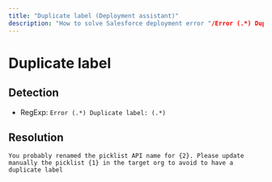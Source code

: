 ```yaml
---
title: "Duplicate label (Deployment assistant)"
description: "How to solve Salesforce deployment error "/Error (.*) Duplicate label: (.*)""
---
```

<!-- markdownlint-disable MD013 -->
# Duplicate label

## Detection

- RegExp: `Error (.*) Duplicate label: (.*)`

## Resolution

```shell
You probably renamed the picklist API name for {2}. Please update manually the picklist {1} in the target org to avoid to have a duplicate label
```
